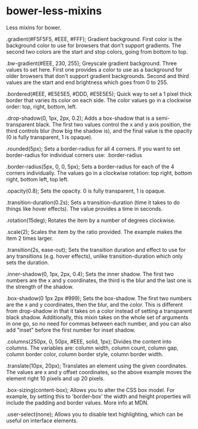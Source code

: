 bower-less-mixins
=================

Less mixins for bower. 


.gradient(#F5F5F5, #EEE, #FFF); Gradient background. First color is the background color to use for browsers that don't support gradients. The second two colors are the start and stop colors, going from bottom to top.


.bw-gradient(#EEE, 230, 255); Greyscale gradient background. Three values to set here. First one provides a color to use as a background for older browsers that don't support gradient backgrounds. Second and third values are the start and end brightness which goes from 0 to 255.


.bordered(#EEE, #E5E5E5, #DDD, #E5E5E5); Quick way to set a 1 pixel thick border that varies its color on each side. The color values go in a clockwise order: top, right, bottom, left.


.drop-shadow(0, 1px, 2px, 0.2); Adds a box-shadow that is a semi-transparent black. The first two values control the x and y axis position, the third controls blur (how big the shadow is), and the final value is the opacity (0 is fully transparent, 1 is opaque).


.rounded(5px); Sets a border-radius for all 4 corners. If you want to set border-radius for individual corners use: .border-radius


.border-radius(5px, 0, 0, 5px); Sets a border-radius for each of the 4 corners individually. The values go in a clockwise rotation: top right, bottom right, bottom left, top left.


.opacity(0.8); Sets the opacity. 0 is fully transparent, 1 is opaque.


.transition-duration(0.2s); Sets a transition-duration (time it takes to do things like hover effects). The value provides a time in seconds.


.rotation(15deg); Rotates the item by a number of degrees clockwise.


.scale(2); Scales the item by the ratio provided. The example makes the item 2 times larger.


.transition(2s, ease-out); Sets the transition duration and effect to use for any transitions (e.g. hover effects), unlike transition-duration which only sets the duration.


.inner-shadow(0, 1px, 2px, 0.4); Sets the inner shadow. The first two numbers are the x and y coordinates, the third is the blur and the last one is the strength of the shadow.


.box-shadow(0 1px 2px #999); Sets the box-shadow. The first two numbers are the x and y coordinates, then the blur, and the color. This is different from drop-shadow in that it takes on a color instead of setting a transparent black shadow. Additionally, this mixin takes on the whole set of arguments in one go, so no need for commas between each number, and you can also add "inset" before the first number for inset shadow.


.columns(250px, 0, 50px, #EEE, solid, 1px); Divides the content into columns. The variables are: column width, column count, column gap, column border color, column border style, column border width.


.translate(10px, 20px); Translates an element using the given coordinates. The values are x and y offset coordinates, so the above example moves the element right 10 pixels and up 20 pixels.


.box-sizing(content-box); Allows you to alter the CSS box model. For example, by setting this to 'border-box' the width and height properties will include the padding and border values. More info at MDN.


.user-select(none); Allows you to disable text highlighting, which can be useful on interface elements.

